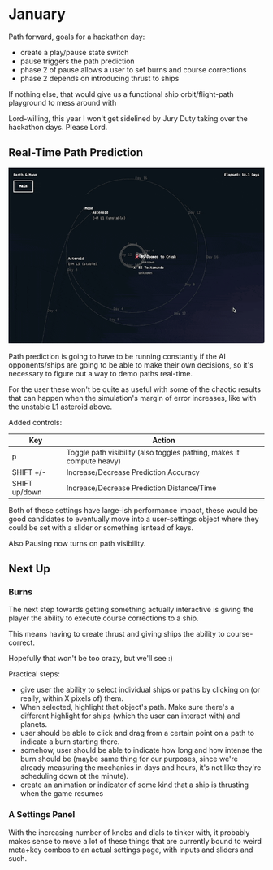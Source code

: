 # January

Path forward, goals for a hackathon day:

- create a play/pause state switch
- pause triggers the path prediction
- phase 2 of pause allows a user to set burns and course corrections
- phase 2 depends on introducing thrust to ships

If nothing else, that would give us a functional ship orbit/flight-path playground to mess around with

Lord-willing, this year I won't get sidelined by Jury Duty taking over the hackathon days. Please Lord.

## Real-Time Path Prediction

![Jan Pathing Live](./01-january/jan-1-pathing-live.gif)

Path prediction is going to have to be running constantly if the AI opponents/ships are going to be able to make their own decisions, so it's necessary to figure out a way to demo paths real-time.

For the user these won't be quite as useful with some of the chaotic results that can happen when the simulation's margin of error increases, like with the unstable L1 asteroid above.

Added controls:

| Key           | Action                                                                |
| ------------- | --------------------------------------------------------------------- |
| p             | Toggle path visibility (also toggles pathing, makes it compute heavy) |
| SHIFT +/-     | Increase/Decrease Prediction Accuracy                                 |
| SHIFT up/down | Increase/Decrease Prediction Distance/Time                            |

Both of these settings have large-ish performance impact, these would be good candidates to eventually move into a user-settings object where they could be set with a slider or something isntead of keys.

Also Pausing now turns on path visibility.

## Next Up

### Burns

The next step towards getting something actually interactive is giving the player the ability to execute course corrections to a ship.

This means having to create thrust and giving ships the ability to course-correct.

Hopefully that won't be too crazy, but we'll see :)

Practical steps:
* give user the ability to select individual ships or paths by clicking on (or really, within X pixels of) them.
* When selected, highlight that object's path. Make sure there's a different highlight for ships (which the user can interact with) and planets.
* user should be able to click and drag from a certain point on a path to indicate a burn starting there.
* somehow, user should be able to indicate how long and how intense the burn should be (maybe same thing for our purposes, since we're already measuring the mechanics in days and hours, it's not like they're scheduling down ot the minute).
* create an animation or indicator of some kind that a ship is thrusting when the game resumes

### A Settings Panel

With the increasing number of knobs and dials to tinker with, it probably makes sense to move a lot of these things that are currently bound to weird meta+key combos to an actual settings page, with inputs and sliders and such.
